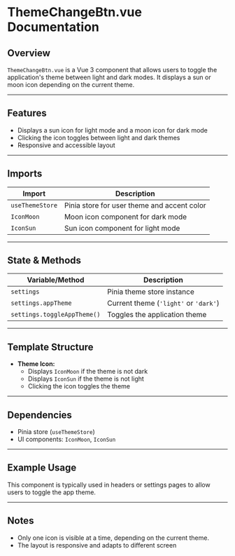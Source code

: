 # ThemeChangeBtn.vue Documentation

## Overview

`ThemeChangeBtn.vue` is a Vue 3 component that allows users to toggle the application's theme between light and dark modes. It displays a sun or moon icon depending on the current theme.

---

## Features

- Displays a sun icon for light mode and a moon icon for dark mode
- Clicking the icon toggles between light and dark themes
- Responsive and accessible layout

---

## Imports

| Import                | Description                                 |
|-----------------------|---------------------------------------------|
| `useThemeStore`       | Pinia store for user theme and accent color |
| `IconMoon`            | Moon icon component for dark mode           |
| `IconSun`             | Sun icon component for light mode           |

---

## State & Methods

| Variable/Method           | Description                                      |
|---------------------------|--------------------------------------------------|
| `settings`                | Pinia theme store instance                       |
| `settings.appTheme`       | Current theme (`'light'` or `'dark'`)            |
| `settings.toggleAppTheme()` | Toggles the application theme                  |

---

## Template Structure

- **Theme Icon:**  
  - Displays `IconMoon` if the theme is not dark  
  - Displays `IconSun` if the theme is not light  
  - Clicking the icon toggles the theme

---

## Dependencies

- Pinia store (`useThemeStore`)
- UI components: `IconMoon`, `IconSun`

---

## Example Usage

This component is typically used in headers or settings pages to allow users to toggle the app theme.

---

## Notes

- Only one icon is visible at a time, depending on the current theme.
- The layout is responsive and adapts to different screen
